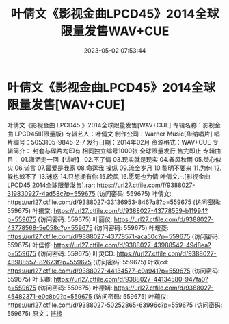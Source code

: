 ﻿---
title: 叶倩文《影视金曲LPCD45》2014全球限量发售WAV+CUE
date: 2023-05-02 07:53:44
categories: WAV车载音乐、镜像
tags: 华语中文
---
# 叶倩文《影视金曲LPCD45》2014全球限量发售[WAV+CUE]

叶倩文《影视金曲 LPCD45
》2014全球限量发售[WAV+CUE]
专辑名称：影视金曲 LPCD45II(限量版)
专辑艺人：叶倩文
制作公司：Warner Music[华纳唱片]
唱片编号：5053105-9845-2-7
发行日期：2014年02月
资源格式：WAV+CUE
专辑简介：
封套与碟片均印有
相同独立编号1000张
全球限量发行 售完即止
专辑曲目：
01.潇洒走一回【试听】
02.不了情
03.现实就是现实
04.春风秋雨
05.焚心似火
06.诺言
07.最爱是我家
08.命运我 操纵
09.流金岁月
10.黎明不要来
11.为何
12.躲也躲不了
13.迷惑
14.只想拥有你
15.晚风
16.愿死也为情
叶倩文.-.[影视金曲 LPCD45 2014全球限量发售].rar: https://url27.ctfile.com/f/9388027-319830927-4ad58c?p=559675
(访问密码: 559675)
叶倩文: https://url27.ctfile.com/d/9388027-33136953-8467a8?p=559675
(访问密码: 559675)
叶振棠: https://url27.ctfile.com/d/9388027-43778559-b11994?p=559675
(访问密码: 559675)
叶丽仪: https://url27.ctfile.com/d/9388027-43778568-5e058c?p=559675
(访问密码: 559675)
叶瑷菱: https://url27.ctfile.com/d/9388027-43778571-aca50c?p=559675
(访问密码: 559675)
叶佳修: https://url27.ctfile.com/d/9388027-43988542-49d8ea?p=559675
(访问密码: 559675)
叶灵CD: https://url27.ctfile.com/d/9388027-43988557-82673f?p=559675
(访问密码: 559675)
叶欢cd: https://url27.ctfile.com/d/9388027-44134577-c0a941?p=559675
(访问密码: 559675)
叶玉卿: https://url27.ctfile.com/d/9388027-44134580-947fa0?p=559675
(访问密码: 559675)
叶德娴: https://url27.ctfile.com/d/9388027-45482371-e0c8b0?p=559675
(访问密码: 559675)
叶蕴仪: https://url27.ctfile.com/d/9388027-50252865-63996c?p=559675
(访问密码: 559675)
原文：[链接](https://blog.sina.com.cn/s/blog_1647c7e76010311p2.html)